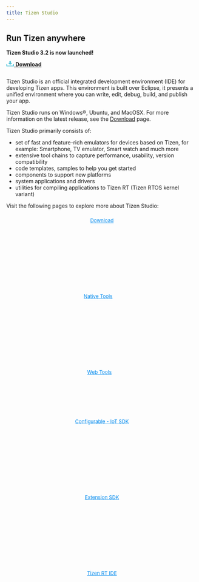 ```yaml
---
title: Tizen Studio
---
```


## Run Tizen anywhere

**Tizen Studio 3.2 is now launched!**

[![Download](tizenstudio/media/ic_docs_download.png)  **Download**](https://developer.tizen.org/development/tizen-studio/download)

<style>
#main:before, 
#main:after {
    content: "";
    display: table;
}
.docs-ui-started [class^="docs-ui-"] {
    width: 100%; 
    height: 200px;
    padding: 0px 0;
    text-align: center;
    border: 0 none;
    border-top: 0 solid #dadada;
    border-bottom: 0 solid #dadada;
    box-sizing: border-box;
    position: relative;
    float: left;
    margin: 2 auto 30px;
}
.docs-ui-started [class^="docs-ui-"]>span {
    display: block;
    color: #333;
    line-height: 32px;
    position: relative;   
}
.docs-ui-star [class^="docs-ui-"] {
    width: 100%; 
    height: 200px;
    padding: 1px 0;
    text-align: center;
    border: 0 none;
    border-top: 0 solid #dadada;
    border-bottom: 0 solid #dadada;
    box-sizing: border-box;
    position: relative;
    float: left;
    margin: 2 auto ;
}
.docs-ui-star [class^="docs-ui-"]>span {
    display: block;
    color: #333;
    line-height: px;
    position: relative;  
}

@media (max-width: 800px) {
    .docs-ui-started .docs-ui-wearable:before, 
    .docs-ui-started .docs-ui-tv:before, 
    .docs-ui-started .docs-ui-mobile:before, 
    .docs-ui-started .docs-ui-widget:before, 
    .docs-ui-started .docs-ui-ide:before, 
    .docs-ui-star .docs-ui-wear:before, 
    .docs-ui-star .docs-ui-t:before, 
    .docs-ui-start .docs-ui-w:before, 
    .docs-ui-start .docs-ui-get:before, 
    .docs-ui-started .docs-ui-watch:before {
        height: 85px;
        margin: 0 auto 25px;
        align: center;
        background-position: 0 6px;
    }
    .docs-ui-started .docs-ui-wearable:before {
        content: "";
        display: block;
        margin: auto;
        position: relative;
        width: 100px;
        height: 90px;
        background: url(tizenstudio/media/Download.png) no-repeat center top;
        background-position: 0 0 !important;
    }
    .docs-ui-started .docs-ui-wearable {
        width: 33%;
        padding-left: 0;
    }
    .docs-ui-started .docs-ui-t:before {
        content: "";
        margin: auto;
        position: relative;
        display: block;
        width: 85px;
        height: 90px;
        background: url(tizenstudio/media/RT.png) no-repeat center top;
        background-position: 0 0 !important;
    }
    .docs-ui-started .docs-ui-t {
        width: 33%;
        padding-left: 0;
    }
    .docs-ui-started .docs-ui-wear:before {
        content: "";
        margin: auto;
        position: relative;
        display: block;
        width: 100px;
        height: 90px;
        background: url(tizenstudio/media/Csdk.png) no-repeat center top;
        background-position: 0 0 !important;
    }
    .docs-ui-star .docs-ui-wear {
        width: 33%;
        padding-left: 0;
    }
    .docs-ui-started .docs-ui-tv:before {
        content: "";
        margin: auto;
        position: relative;
        display: block;
        width: 85px;
        height: 90px;
        background: url(tizenstudio/media/Tools.png) no-repeat center top;
        background-position: 0 0 !important;
    }
    .docs-ui-started .docs-ui-tv {
        width: 33%;
        padding-left: 0;
    }
    .docs-ui-started .docs-ui-widget:before {
        content: "";
        margin: auto;
        position: relative;
        display: block;
        width: 100px;
        height: 90px;
        background: url(tizenstudio/media/webtools.png) no-repeat center top;
        background-position: 0 0 !important;
    }
    .docs-ui-started .docs-ui-widget {
        width: 33%;
        padding-left: 0;
    }
    .docs-ui-started .docs-ui-get:before {
        content: "";
        margin: auto;
        position: relative;
        display: block;
        width: 100px;
        height: 90px;
        background: url(tizenstudio/media/SDK.png) no-repeat center top;
        background-position: 0 0 !important;
    }
    .docs-ui-started .docs-ui-get {
        width: 33%;
        padding-left: 0;
    }
    .docs-ui-star .docs-ui-w:before {
        content: "";
        margin: auto;
        position: relative;
        display: block;
        width: 100px;
        height: 90px;
        background: url(tizenstudio/media/IDEp.png) no-repeat center top;
        background-position: 0 0 !important;
    }
    .docs-ui-star .docs-ui-w {
        width: 33%;
        padding-left: 0;
    }
}

a.docs-btn-more {
    display: inline-block;
    font-size: 13px;
    color: #008aee;
}
</style>

<section id ="main">

<p>Tizen Studio is an official integrated development environment (IDE) for developing Tizen apps. This environment is built over Eclipse, it presents a unified environment where you can write, edit, debug, build, and publish your app.</p> 

<p>Tizen Studio runs on Windows®, Ubuntu, and MacOSX. For more information on the latest release, see the <a href="https://developer.tizen.org/development/tizen-studio/download">Download</a> page.</p>

<p>Tizen Studio primarily consists of:</p>
<ul>
<li>set of fast and feature-rich emulators for devices based on Tizen, for example: Smartphone, TV emulator, Smart watch and much more</li>
<li>extensive tool chains to capture performance, usability, version compatibility</li>
<li>code templates, samples to help you get started </li>
<li>components to support new platforms</li>
<li>system applications and drivers</li>
<li>utilities for compiling applications to Tizen RT (Tizen RTOS kernel variant)</li>
</ul>

Visit the following pages to explore more about Tizen Studio: 

<div class="docs-ui-started">
  <div class="docs-ui-wearable">
    <span>
    <a href="https://developer.tizen.org/development/tizen-studio/download" class="docs-btn-more">Download</a>
    </span>
  </div>

  <div class="docs-ui-tv" style="padding-left: 0px;padding-right: 20px;">
    <span>
        <a href="tizenstudio/native-tools/index.md" class="docs-btn-more">Native Tools</a><br>
    </span>
  </div>
 
   <div class="docs-ui-widget">
    <span>
    <a href="tizenstudio/web-tools/index.md" class="docs-btn-more" style="padding-left: 0px;padding-right: 13px;">Web Tools</a>
    </span>
  </div>

<div class="docs-ui-star" style="margin-top: -71px;">
  <div class="docs-ui-wear">
    <span>
    <a href="tizenstudio/configurable-sdk/configurable-sdk.md" class="docs-btn-more">Configurable - IoT SDK</a>
        </span>
  </div>
  <div class="docs-ui-get">
    <span>
    <a href="tizenstudio/extension-sdk/overview.md" class="docs-btn-more">Extension SDK</a><br>
    </span>
  </div>
<div class="docs-ui-w">
    <span>
    <a href="tizenstudio/rt-ide/overview.md" class="docs-btn-more">Tizen RT IDE</a><br>
    </span>
  </div>
</div>
</section>
